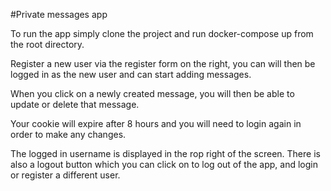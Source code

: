 #Private messages app

To run the app simply clone the project and run docker-compose up from the root directory.

Register a new user via the register form on the right, you can will then be logged in as the new user and can start adding messages.

When you click on a newly created message, you will then be able to update or delete that message.

Your cookie will expire after 8 hours and you will need to login again in order to make any changes.

The logged in username is displayed in the rop right of the screen. There is also a logout button which you can click on to log out of the app, and login or register a different user.
